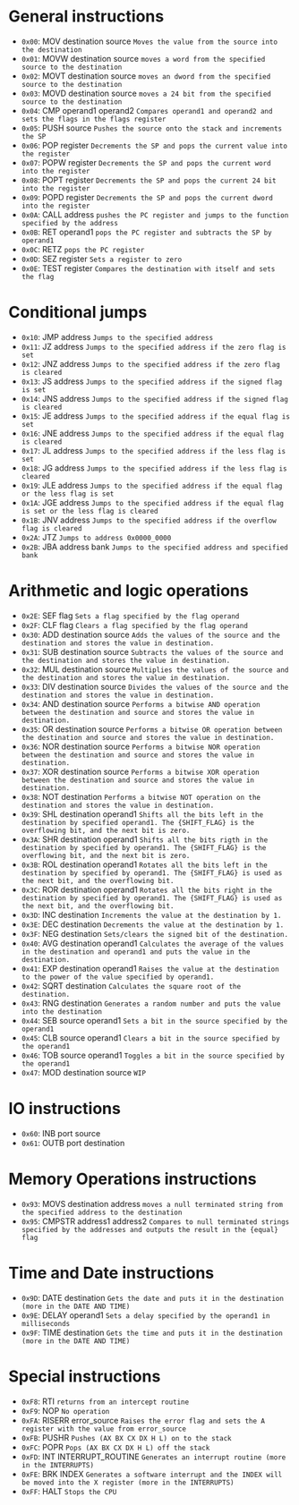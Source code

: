 # General instructions

- `0x00`: MOV       destination source      `Moves the value from the source into the destination`
- `0x01`: MOVW      destination source      `moves a word from the specified source to the destination`
- `0x02`: MOVT      destination source      `moves an dword from the specified source to the destination`
- `0x03`: MOVD      destination source      `moves a 24 bit from the specified source to the destination`
- `0x04`: CMP       operand1 operand2       `Compares operand1 and operand2 and sets the flags in the flags register`
- `0x05`: PUSH      source                  `Pushes the source onto the stack and increments the SP`
- `0x06`: POP       register                `Decrements the SP and pops the current value into the register`
- `0x07`: POPW      register                `Decrements the SP and pops the current word into the register`
- `0x08`: POPT      register                `Decrements the SP and pops the current 24 bit into the register`
- `0x09`: POPD      register                `Decrements the SP and pops the current dword into the register`
- `0x0A`: CALL      address                 `pushes the PC register and jumps to the function specified by the address`
- `0x0B`: RET       operand1                `pops the PC register and subtracts the SP by operand1`
- `0x0C`: RETZ                              `pops the PC register`
- `0x0D`: SEZ       register                `Sets a register to zero`
- `0x0E`: TEST      register                `Compares the destination with itself and sets the flag`

# Conditional jumps

- `0x10`: JMP       address                 `Jumps to the specified address`
- `0x11`: JZ        address                 `Jumps to the specified address if the zero flag is set`
- `0x12`: JNZ       address                 `Jumps to the specified address if the zero flag is cleared`
- `0x13`: JS        address                 `Jumps to the specified address if the signed flag is set`
- `0x14`: JNS       address                 `Jumps to the specified address if the signed flag is cleared`
- `0x15`: JE        address                 `Jumps to the specified address if the equal flag is set`
- `0x16`: JNE       address                 `Jumps to the specified address if the equal flag is cleared`
- `0x17`: JL        address                 `Jumps to the specified address if the less flag is set`
- `0x18`: JG        address                 `Jumps to the specified address if the less flag is cleared`
- `0x19`: JLE       address                 `Jumps to the specified address if the equal flag or the less flag is set`
- `0x1A`: JGE       address                 `Jumps to the specified address if the equal flag is set or the less flag is cleared`
- `0x1B`: JNV       address                 `Jumps to the specified address if the overflow flag is cleared`
- `0x2A`: JTZ                               `Jumps to address 0x0000_0000`
- `0x2B`: JBA       address bank            `Jumps to the specified address and specified bank`

# Arithmetic and logic operations

- `0x2E`: SEF       flag                    `Sets a flag specified by the flag operand`
- `0x2F`: CLF       flag                    `Clears a flag specified by the flag operand`
- `0x30`: ADD       destination source      `Adds the values of the source and the destination and stores the value in destination.`
- `0x31`: SUB       destination source      `Subtracts the values of the source and the destination and stores the value in destination.`
- `0x32`: MUL       destination source      `Multiplies the values of the source and the destination and stores the value in destination.`
- `0x33`: DIV       destination source      `Divides the values of the source and the destination and stores the value in destination.`
- `0x34`: AND       destination source      `Performs a bitwise AND operation between the destination and source and stores the value in destination.`
- `0x35`: OR        destination source      `Performs a bitwise OR operation between the destination and source and stores the value in destination.`
- `0x36`: NOR       destination source      `Performs a bitwise NOR operation between the destination and source and stores the value in destination.`
- `0x37`: XOR       destination source      `Performs a bitwise XOR operation between the destination and source and stores the value in destination.`
- `0x38`: NOT       destination             `Performs a bitwise NOT operation on the destination and stores the value in destination.`
- `0x39`: SHL       destination operand1    `Shifts all the bits left in the destination by specified operand1. The {SHIFT_FLAG} is the overflowing bit, and the next bit is zero.`
- `0x3A`: SHR       destination operand1    `Shifts all the bits rigth in the destination by specified by operand1. The {SHIFT_FLAG} is the overflowing bit, and the next bit is zero.`
- `0x3B`: ROL       destination operand1    `Rotates all the bits left in the destination by specified by operand1. The {SHIFT_FLAG} is used as the next bit, and the overflowing bit.`
- `0x3C`: ROR       destination operand1    `Rotates all the bits right in the destination by specified by operand1. The {SHIFT_FLAG} is used as the next bit, and the overflowing bit.`
- `0x3D`: INC       destination             `Increments the value at the destination by 1.`
- `0x3E`: DEC       destination             `Decrements the value at the destination by 1.`
- `0x3F`: NEG       destination             `Sets/clears the signed bit of the destination.`
- `0x40`: AVG       destination operand1    `Calculates the average of the values in the destination and operand1 and puts the value in the destination.`
- `0x41`: EXP       destination operand1    `Raises the value at the destination to the power of the value specified by operand1.`
- `0x42`: SQRT      destination             `Calculates the square root of the destination.`
- `0x43`: RNG       destination             `Generates a random number and puts the value into the destination`
- `0x44`: SEB       source operand1         `Sets a bit in the source specified by the operand1`
- `0x45`: CLB       source operand1         `Clears a bit in the source specified by the operand1`
- `0x46`: TOB       source operand1         `Toggles a bit in the source specified by the operand1`
- `0x47`: MOD       destination source      `WIP`

# IO instructions

- `0x60`: INB       port source
- `0x61`: OUTB      port destination

# Memory Operations instructions

- `0x93`: MOVS      destination address     `moves a null terminated string from the specified address to the destination`
- `0x95`: CMPSTR    address1 address2       `Compares to null terminated strings specified by the addresses and outputs the result in the {equal} flag`

# Time and Date instructions

- `0x9D`: DATE      destination             `Gets the date and puts it in the destination (more in the DATE AND TIME)`
- `0x9E`: DELAY     operand1                `Sets a delay specified by the operand1 in milliseconds`
- `0x9F`: TIME      destination             `Gets the time and puts it in the destination (more in the DATE AND TIME)`

# Special instructions

- `0xF8`: RTI                               `returns from an intercept routine`
- `0xF9`: NOP                               `No operation`
- `0xFA`: RISERR    error_source            `Raises the error flag and sets the A register with the value from error_source`
- `0xFB`: PUSHR                             `Pushes (AX BX CX DX H L) on to the stack`
- `0xFC`: POPR                              `Pops (AX BX CX DX H L) off the stack`
- `0xFD`: INT       INTERRUPT_ROUTINE       `Generates an interrupt routine (more in the INTERRUPTS)`
- `0xFE`: BRK       INDEX                   `Generates a software interrupt and the INDEX will be moved into the X register (more in the INTERRUPTS)`
- `0xFF`: HALT                              `Stops the CPU`
